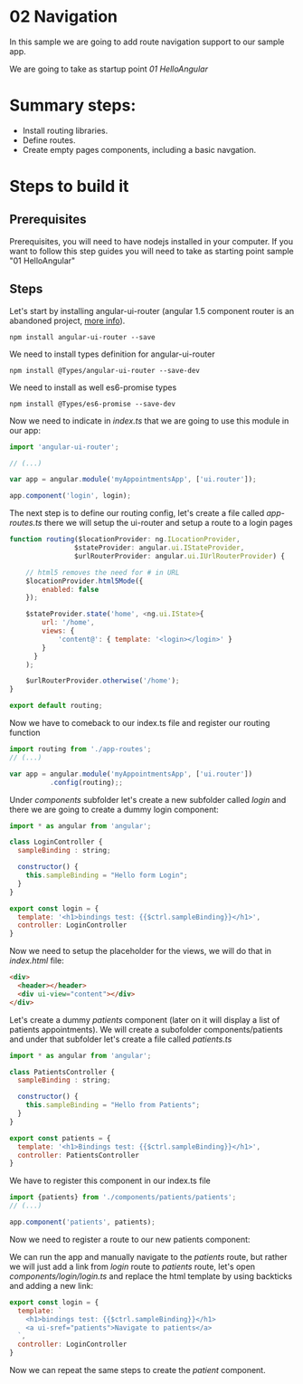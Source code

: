 # 02 Navigation

In this sample we are going to add route navigation support to our sample app.

We are going to take as startup point _01 HelloAngular_

# Summary steps:

- Install routing libraries.
- Define routes.
- Create empty pages components, including a basic navgation.

# Steps to build it

## Prerequisites

Prerequisites, you will need to have nodejs installed in your computer. If you want to follow this step guides you will need to take as starting point sample "01 HelloAngular"

## Steps


Let's start by installing angular-ui-router (angular 1.5 component router is an
abandoned project, [more info](http://stackoverflow.com/questions/33652668/angular-1-5-and-new-component-router)).

```
npm install angular-ui-router --save
```

We need to install types definition for angular-ui-router

```
npm install @Types/angular-ui-router --save-dev
```

We need to install as well es6-promise types

```
npm install @Types/es6-promise --save-dev
```

Now we need to indicate in _index.ts_ that we are going to use this module in our
app:

```javascript
import 'angular-ui-router';

// (...)

var app = angular.module('myAppointmentsApp', ['ui.router']);

app.component('login', login);
```

The next step is to define our routing config, let's create a file called
_app-routes.ts_ there we will setup the ui-router and setup a route to a login pages

```javascript
function routing($locationProvider: ng.ILocationProvider,
                $stateProvider: angular.ui.IStateProvider,
                $urlRouterProvider: angular.ui.IUrlRouterProvider) {

    // html5 removes the need for # in URL
    $locationProvider.html5Mode({
        enabled: false
    });

    $stateProvider.state('home', <ng.ui.IState>{
        url: '/home',
        views: {
            'content@': { template: '<login></login>' }
        }
      }
    );

    $urlRouterProvider.otherwise('/home');
}

export default routing;
```

Now we have to comeback to our index.ts file and register our routing function

```javascript
import routing from './app-routes';
// (...)

var app = angular.module('myAppointmentsApp', ['ui.router'])
          .config(routing);;
```

Under _components_ subfolder let's create a new subfolder called _login_ and
there we are going to create a dummy login component:

```javascript
import * as angular from 'angular';

class LoginController {
  sampleBinding : string;

  constructor() {
    this.sampleBinding = "Hello form Login";
  }
}

export const login = {
  template: '<h1>bindings test: {{$ctrl.sampleBinding}}</h1>',
  controller: LoginController
}
```

Now we need to setup the placeholder for the views, we will do that in
_index.html_ file:


```html
<div>
  <header></header>
  <div ui-view="content"></div>
</div>
```

Let's create a dummy _patients_ component (later on it will display a list of
patients appointments). We will create a subofolder components/patients and under
that subfolder let's create a file called _patients.ts_

```javascript
import * as angular from 'angular';

class PatientsController {
  sampleBinding : string;

  constructor() {
    this.sampleBinding = "Hello from Patients";
  }
}

export const patients = {
  template: '<h1>Bindings test: {{$ctrl.sampleBinding}}</h1>',
  controller: PatientsController
}
```

We have to register this component in our index.ts file

```javascript
import {patients} from './components/patients/patients';
// (...)

app.component('patients', patients);
```

Now we need to register a route to our new patients component:


We can run the app and manually navigate to the _patients_ route, but rather
we will just add a link from _login_ route to _patients_ route, let's open
_components/login/login.ts_ and replace the html template by using backticks
and adding a new link:

```javascript
export const login = {
  template: `
    <h1>bindings test: {{$ctrl.sampleBinding}}</h1>
    <a ui-sref="patients">Navigate to patients</a>
  `,
  controller: LoginController
}
```

Now we can repeat the same steps to create the _patient_ component.
